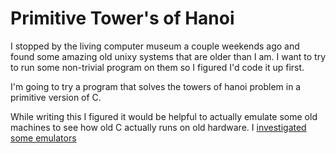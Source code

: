 
# Primitive Tower's of Hanoi

I stopped by the living computer museum a couple weekends ago and found some amazing old unixy systems that are older than I am. I want to try to run some non-trivial program on them so I figured I'd code it up first.

I'm going to try a program that solves the towers of hanoi problem in a primitive version of C.

While writing this I figured it would be helpful to actually emulate some old machines to see how old C actually runs on old hardware. I [investigated some emulators](doc/emulators.md)
